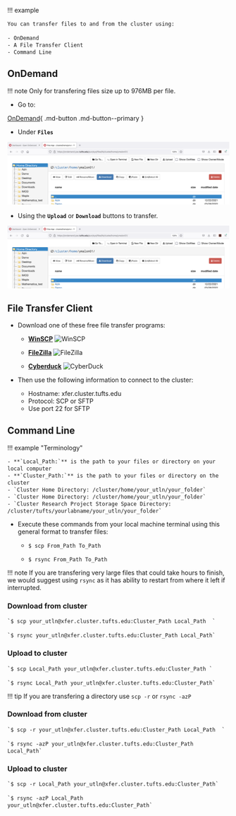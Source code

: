 

!!! example
    
    You can transfer files to and from the cluster using:
    
    - OnDemand
    - A File Transfer Client
    - Command Line

## OnDemand

!!! note
    Only for transfering files size up to 976MB per file.

- Go to:

[OnDemand]( https://ondemand.pax.tufts.edu/){ .md-button .md-button--primary }

- Under **`Files`**

![](images/Home.png)

- Using the **`Upload`** or **`Download`** buttons to transfer. 

![](images/Home.png)


## File Transfer Client

-  Download one of these free file transfer programs:

    - **[WinSCP](https://winscp.net/eng/index.php)** <img src="https://miro.medium.com/max/500/1*Of7JOwV0wZgDIjgaS4qKlQ.png" alt="WinSCP" width="20%">

    - **[FileZilla](https://filezilla-project.org/)** <img src="https://upload.wikimedia.org/wikipedia/commons/thumb/0/01/FileZilla_logo.svg/1200px-FileZilla_logo.svg.png" alt="FileZilla" width="10%">

    - **[Cyberduck](https://cyberduck.io/)** <img src="https://cdn.cyberduck.io/img/cyberduck-icon-384.png" alt="CyberDuck" width="10%">

- Then use the following information to connect to the cluster:

    - Hostname: xfer.cluster.tufts.edu
    - Protocol: SCP or SFTP
    - Use port 22 for SFTP


## Command Line

!!! example "Terminology"

    - **`Local_Path:`** is the path to your files or directory on your local computer
    - **`Cluster_Path:`** is the path to your files or directory on the cluster
    - `Cluster Home Directory: /cluster/home/your_utln/your_folder`
    - `Cluster Home Directory: /cluster/home/your_utln/your_folder`
    - `Cluster Research Project Storage Space Directory: /cluster/tufts/yourlabname/your_utln/your_folder`


- Execute these commands from your local machine terminal using this general format to transfer files:
    
    - `$ scp From_Path To_Path`

    - `$ rsync From_Path To_Path`

!!! note
    If you are transfering very large files that could take hours to finish, we would suggest using `rsync` as it has ability to restart from where it left if interrupted.

### Download from cluster

    `$ scp your_utln@xfer.cluster.tufts.edu:Cluster_Path Local_Path  `

    `$ rsync your_utln@xfer.cluster.tufts.edu:Cluster_Path Local_Path`

### Upload to cluster

    `$ scp Local_Path your_utln@xfer.cluster.tufts.edu:Cluster_Path `

    `$ rsync Local_Path your_utln@xfer.cluster.tufts.edu:Cluster_Path`

!!! tip
    If you are transfering a directory use `scp -r` or `rsync -azP`

### Download from cluster

    `$ scp -r your_utln@xfer.cluster.tufts.edu:Cluster_Path Local_Path  `

    `$ rsync -azP your_utln@xfer.cluster.tufts.edu:Cluster_Path Local_Path`

### Upload to cluster

    `$ scp -r Local_Path your_utln@xfer.cluster.tufts.edu:Cluster_Path`

    `$ rsync -azP Local_Path your_utln@xfer.cluster.tufts.edu:Cluster_Path`
    

